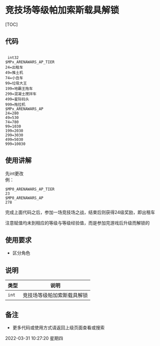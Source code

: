 # 竞技场等级帕加索斯载具解锁

[TOC]

## 代码

```

 int32
$MPx_ARENAWARS_AP_TIER
24=出租车
49=推土机
74=小丑车
99=垃圾大王
199=地霸王拖车
299=混凝土搅拌车
499=星际码头
999=拖拉机
$MPx_ARENAWARS_AP
24=280
49=530
74=780
99=1030
199=2030
299=3030
499=5030
999=10030
```

## 使用讲解
先int更改<BR>
例：<BR>
```
$MP0_ARENAWARS_AP_TIER
23
$MP0_ARENAWARS_AP
278
```
完成上面代码之后，参加一场竞技场之战，结束后则获得24级奖励，即出租车<BR>

注意赋值均未到相应的等级与等级经验值，而是参加完游戏后升级而解锁的

## 使用要求
- 区分角色




## 说明

|类型|说明|
|:-----|-----                           |
|`int`  |竞技场等级帕加索斯载具解锁 |



## 备注

- 更多代码或使用方式请返回上级页面查看或搜索

2022-03-31 10:27:20 星期四
